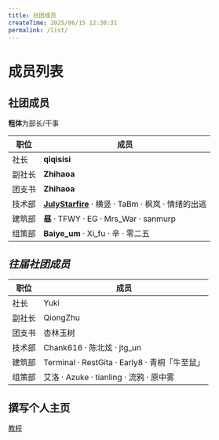 ```yaml
---
title: 社团成员
createTime: 2025/06/15 12:30:31
permalink: /list/
---
```


# 成员列表

## 社团成员
**粗体**为部长/干事

| 职位         | 成员                                                         |
|--------------|--------------------------------------------------------------|
| 社长         | **qiqisisi**                                    |
| 副社长       | **Zhihaoa**                                                  |
| 团支书       | **Zhihaoa**                                                     |
| 技术部       | [**JulyStarfire**](/JulyStarfire) · 横竖 · TaBm · 枫岚 · 情绪的出逃 |
| 建筑部       | **昼** · TFWY · EG · Mrs_War · sanmurp |
| 组策部       | **Baiye_um** · Xi_fu · 辛 · 零二五                         |


## *往届社团成员*
| 职位         | 成员                                                         |
|--------------|--------------------------------------------------------------|
| 社长         | Yuki                                    |
| 副社长       | QiongZhu                                                  |
| 团支书       | 杏林玉树                                                    |
| 技术部       | Chank616 · 陈北炫 · jtg_un |
| 建筑部       | Terminal · RestGita · Early8 · 青桐「牛至鼠」 |
| 组策部       | 艾洛 · Azuke · tianling · 流鸦 · 原中雾                         |


## 撰写个人主页
[教程](/ncwumc/help)